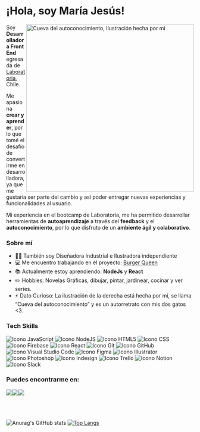 <h1> ¡Hola, soy María Jesús! </h1>

<div>
 
<img src="Cueva del autoconocimiento.jpg" width="450px" alt = "Cueva del autoconocimiento, Ilustración hecha por mi" align = "right">

<p>
Soy <strong>Desarrolladora Front End</strong> egresada de <a href = "https://www.laboratoria.la/" target="_blank">Laboratoria</a>, Chile. 
</p>
<p>
Me apasiona <strong>crear y aprender</strong>, por lo que tomé el desafío de convertirme en desarrolladora, ya que me gustaría ser parte del cambio y así poder entregar nuevas experiencias y funcionalidades al usuario.
</p>
<p>    
Mi experiencia en el bootcamp de Laboratoria, me ha permitido desarrollar herramientas de <strong>autoaprendizaje</strong> a través del <strong>feedback</strong> y el <strong>autoconocimiento</strong>, por lo que disfruto de un <strong>ambiente ágil y colaborativo</strong>.
</p> 
 
<h3>Sobre mí</h3>
<ul>
<li>🙋‍♀️ También soy Diseñadora Industrial e Ilustradora independiente</li>
<li>💻 Me encuentro trabajando en el proyecto: <a href = "https://github.com/majesuso/SCL019-burger-queen">Burger Queen</a></li>
<li>📚 Actualmente estoy aprendiendo: <strong>NodeJs</strong> y <strong>React</strong></li>
<li>✏️ Hobbies: Novelas Gráficas, dibujar, pintar, jardinear, cocinar y ver series.</li>
<li>⚡ Dato Curioso: La ilustración de la derecha está hecha por mí, se llama “Cueva del autoconocimiento” y es un autorretrato con mis dos gatos <3.</li> 
</ul>
 
</div>
  
<div> 
<h3>Tech Skills</h3>
</div> 
 
 <!--
| ![Icono JavaScript](https://img.icons8.com/color/40/ffffff/javascript--v1.png "JavaScript") | ![Icono NodeJS](https://img.icons8.com/windows/40/ffffff/nodejs.png "NodeJS") | ![Icono HTML5](https://img.icons8.com/color/40/ffffff/html-5--v1.png "HTML5") | ![Icono CSS](https://img.icons8.com/color/40/ffffff/css3.png "CSS") | ![Icono Firebase](https://img.icons8.com/color/40/ffffff/firebase.png "Firebase") |
|--|--|--|--|--|
| JavaScript | NodeJs | HTML | CSS | Firebase |

| ![Icono React](https://img.icons8.com/color/40/000000/react-native.png "React") | ![Icono Git](https://img.icons8.com/color/40/ffffff/git.png "Git") | ![Icono GitHub](https://img.icons8.com/ios-glyphs/40/ffffff/github.png "GitHub") | ![Icono Visual Studio Code](https://img.icons8.com/color/40/ffffff/visual-studio-code-2019.png "Visual Studio Code") | ![Icono Figma](https://img.icons8.com/color/40/ffffff/figma--v1.png "Figma") |
|--|--|--|--|--|
| React | Git | GitHub | VSC | Figma |

| ![Icono Illustrator](https://img.icons8.com/color/40/000000/adobe-illustrator--v1.png "Illustrator") | ![Icono Photoshop](https://img.icons8.com/color/40/000000/adobe-photoshop--v1.png "Photoshop") | ![Icono Indesign](https://img.icons8.com/color/40/000000/adobe-indesign--v1.png "Indesign") | ![Icono Trello](https://img.icons8.com/color/40/000000/trello.png "Trello") | ![Icono Notion](https://img.icons8.com/material-outlined/40/FFFFFF/notion--v1.png "Notion") |
|--|--|--|--|--|
| Illustrator | Photoshop | Indesign | Trello | Notion |
 
-->

<!-- tablas por separado
| ![Icono JavaScript](https://img.icons8.com/color/40/ffffff/javascript--v1.png "JavaScript") | ![Icono NodeJS](https://img.icons8.com/windows/40/ffffff/nodejs.png "NodeJS") | ![Icono HTML5](https://img.icons8.com/color/40/ffffff/html-5--v1.png "HTML5") | ![Icono CSS](https://img.icons8.com/color/40/ffffff/css3.png "CSS") | ![Icono Firebase](https://img.icons8.com/color/40/ffffff/firebase.png "Firebase") | ![Icono React](https://img.icons8.com/color/40/000000/react-native.png "React") | 
|--|--|--|--|--|--|
| JavaScript | NodeJs | HTML | CSS | Firebase | React |
| ![Icono Git](https://img.icons8.com/color/40/ffffff/git.png "Git") | ![Icono GitHub](https://img.icons8.com/ios-glyphs/40/ffffff/github.png "GitHub") | ![Icono Visual Studio Code](https://img.icons8.com/color/40/ffffff/visual-studio-code-2019.png "Visual Studio Code") | ![Icono Figma](https://img.icons8.com/color/40/ffffff/figma--v1.png "Figma") | ![Icono Illustrator](https://img.icons8.com/color/40/000000/adobe-illustrator--v1.png "Illustrator") | ![Icono Photoshop](https://img.icons8.com/color/40/000000/adobe-photoshop--v1.png "Photoshop") | 
| Git | GitHub | VSC | Figma | Illustrator | Photoshop |
| ![Icono Indesign](https://img.icons8.com/color/40/000000/adobe-indesign--v1.png "Indesign") | ![Icono Trello](https://img.icons8.com/color/40/000000/trello.png "Trello") | ![Icono Notion](https://img.icons8.com/material-outlined/40/FFFFFF/notion--v1.png "Notion") | | | |
| Indesign | Trello | Notion | | | |

-->

<!-- sólo iconos -->
![Icono JavaScript](https://img.icons8.com/color/40/ffffff/javascript--v1.png "JavaScript")                 ![Icono NodeJS](https://img.icons8.com/windows/40/ffffff/nodejs.png "NodeJS")               ![Icono HTML5](https://img.icons8.com/color/40/ffffff/html-5--v1.png "HTML5")               ![Icono CSS](https://img.icons8.com/color/40/ffffff/css3.png "CSS")               ![Icono Firebase](https://img.icons8.com/color/40/ffffff/firebase.png "Firebase")               ![Icono React](https://img.icons8.com/color/40/000000/react-native.png "React")               ![Icono Git](https://img.icons8.com/color/40/ffffff/git.png "Git")               ![Icono GitHub](https://img.icons8.com/ios-glyphs/40/ffffff/github.png "GitHub")               ![Icono Visual Studio Code](https://img.icons8.com/color/40/ffffff/visual-studio-code-2019.png "Visual Studio Code")               ![Icono Figma](https://img.icons8.com/color/40/ffffff/figma--v1.png "Figma")               ![Icono Illustrator](https://img.icons8.com/color/40/000000/adobe-illustrator--v1.png "Illustrator")               ![Icono Photoshop](https://img.icons8.com/color/40/000000/adobe-photoshop--v1.png "Photoshop")               ![Icono Indesign](https://img.icons8.com/color/40/000000/adobe-indesign--v1.png "Indesign")               ![Icono Trello](https://img.icons8.com/color/40/000000/trello.png "Trello")               ![Icono Notion](https://img.icons8.com/material-outlined/40/FFFFFF/notion--v1.png "Notion")               ![Icono Slack](https://img.icons8.com/color/40/000000/slack-new.png "Slack")


<h3>Puedes encontrarme en:</h3>
<div style = "display: flex; flex-direction: row">
<a href = "https://www.linkedin.com/in/majesuso/"><img src = "https://img.icons8.com/ios-filled/40/ffffff/linkedin.png"></a>
<a href = "https://www.behance.net/majesusop8943?tracking_source=search_users%7Cmaria%20jesus%20oliva"><img src = "https://img.icons8.com/ios-filled/40/ffffff/behance.png"></a>
<a href = "mailto:majesus.op@gmail.com"><img src = "https://img.icons8.com/ios-filled/40/ffffff/secured-letter--v1.png"></a>
</div>
<br>
<br>
<br>

![Anurag's GitHub stats](https://github-readme-stats.vercel.app/api?username=majesuso&show_icons=true&bg_color=121316&hide_border=true&icon_color=FFD5BC&text_color=EBB6F0&title_color=9C83E9)
[![Top Langs](https://github-readme-stats.vercel.app/api/top-langs/?username=anuraghazra&layout=compact)](https://github.com/anuraghazra/github-readme-stats&card_width=600px)

<!--
**majesuso/majesuso** is a ✨ _special_ ✨ repository because its `README.md` (this file) appears on your GitHub profile.

Here are some ideas to get you started:

- 🔭 I’m currently working on ...
- 🌱 I’m currently learning ...
- 👯 I’m looking to collaborate on ...
- 🤔 I’m looking for help with ...
- 💬 Ask me about ...
- 📫 How to reach me: ...
- 😄 Pronouns: ...
- ⚡ Fun fact: ...
-->
